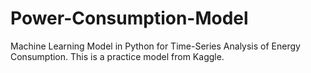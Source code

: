 # Power-Consumption-Model
Machine Learning Model in Python for Time-Series Analysis of Energy Consumption. This is a practice model from Kaggle.
